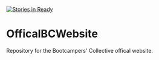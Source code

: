 [![Stories in Ready](https://badge.waffle.io/BootcampersCollective/OfficalBCWebsite.png?label=ready&title=Ready)](https://waffle.io/BootcampersCollective/OfficalBCWebsite)
# OfficalBCWebsite
Repository for the Bootcampers' Collective offical website. 
